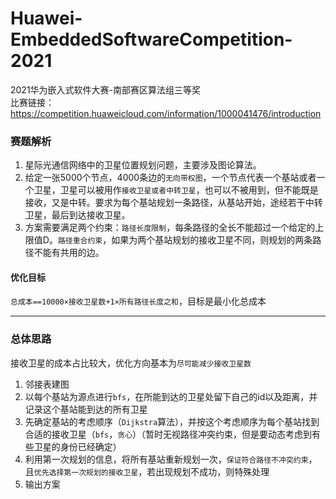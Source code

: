 # Huawei-EmbeddedSoftwareCompetition-2021
2021华为嵌入式软件大赛-南部赛区算法组三等奖<br>
比赛链接：https://competition.huaweicloud.com/information/1000041476/introduction
### 赛题解析
1. 星际光通信网络中的卫星位置规划问题，主要涉及图论算法。
2. 给定一张5000个节点，4000条边的`无向带权图`，一个节点代表一个基站或者一个卫星，卫星可以被用作`接收卫星或者中转卫星`，也可以不被用到，但不能既是接收，又是中转。要求为每个基站规划一条路径，从基站开始，途经若干中转卫星，最后到达接收卫星。
3. 方案需要满足两个约束：`路径长度限制`，每条路径的全长不能超过一个给定的上限值D。`路径重合约束`，如果为两个基站规划的接收卫星不同，则规划的两条路径不能有共用的边。
#### 优化目标
`总成本==10000×接收卫星数+1×所有路径长度之和`，目标是最小化总成本
***
### 总体思路
接收卫星的成本占比较大，优化方向基本为`尽可能减少接收卫星数`
1. 邻接表建图
2. 以每个基站为源点进行`bfs`，在所能到达的卫星处留下自己的id以及距离，并记录这个基站能到达的所有卫星
3. 先确定基站的考虑顺序（`Dijkstra`算法），并按这个考虑顺序为每个基站找到合适的接收卫星（`bfs`，`贪心`）（暂时无视路径冲突约束，但是要动态考虑到有些卫星的身份已经确定）
4. 利用第一次规划的信息，将所有基站重新规划一次，`保证符合路径不冲突约束`，且`优先选择第一次规划的接收卫星`，若出现规划不成功，则特殊处理
5. 输出方案
